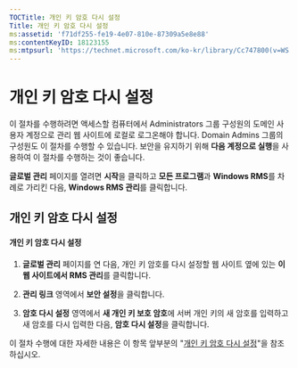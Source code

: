 ```yaml
---
TOCTitle: 개인 키 암호 다시 설정
Title: 개인 키 암호 다시 설정
ms:assetid: 'f71df255-fe19-4e07-810e-87309a5e8e88'
ms:contentKeyID: 18123155
ms:mtpsurl: 'https://technet.microsoft.com/ko-kr/library/Cc747800(v=WS.10)'
---
```


개인 키 암호 다시 설정
======================

이 절차를 수행하려면 액세스할 컴퓨터에서 Administrators 그룹 구성원의 도메인 사용자 계정으로 관리 웹 사이트에 로컬로 로그온해야 합니다. Domain Admins 그룹의 구성원도 이 절차를 수행할 수 있습니다. 보안을 유지하기 위해 **다음 계정으로 실행**을 사용하여 이 절차를 수행하는 것이 좋습니다.

**글로벌 관리** 페이지를 열려면 **시작**을 클릭하고 **모든 프로그램**과 **Windows RMS**를 차례로 가리킨 다음, **Windows RMS 관리**를 클릭합니다.

개인 키 암호 다시 설정
----------------------

#### 개인 키 암호 다시 설정

1.  **글로벌 관리** 페이지를 연 다음, 개인 키 암호를 다시 설정할 웹 사이트 옆에 있는 **이 웹 사이트에서 RMS 관리**를 클릭합니다.

2.  **관리 링크** 영역에서 **보안 설정**을 클릭합니다.

3.  **암호 다시 설정** 영역에서 **새 개인 키 보호 암호**에 서버 개인 키의 새 암호를 입력하고 새 암호를 다시 입력한 다음, **암호 다시 설정**을 클릭합니다.

이 절차 수행에 대한 자세한 내용은 이 항목 앞부분의 "[개인 키 암호 다시 설정](https://technet.microsoft.com/ceba927e-a7fd-4b06-bb70-5e5d9d6d099c)"을 참조하십시오.
